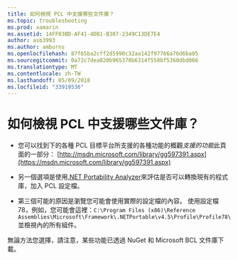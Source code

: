 ```yaml
---
title: 如何檢視 PCL 中支援哪些文件庫？
ms.topic: troubleshooting
ms.prod: xamarin
ms.assetid: 14FF03BD-AF41-4DB1-B307-2349C13DE7E4
author: asb3993
ms.author: amburns
ms.openlocfilehash: 87f65ba2cff2d5990c32aa142f97766a76d6ba05
ms.sourcegitcommit: 0a72c7dea020b965378b6314f558bf5360dbd066
ms.translationtype: MT
ms.contentlocale: zh-TW
ms.lasthandoff: 05/09/2018
ms.locfileid: "33919536"
---
```

# <a name="how-can-i-view-what-libraries-are-supported-in-a-pcl"></a>如何檢視 PCL 中支援哪些文件庫？

- 您可以找到下的各種 PCL 目標平台所支援的各種功能的概觀*支援的功能*此頁面的一部分： [http://msdn.microsoft.com/library/gg597391.aspx](https://msdn.microsoft.com/library/gg597391.aspx)

- 另一個選項是使用[.NET Portability Analyzer](https://visualstudiogallery.msdn.microsoft.com/1177943e-cfb7-4822-a8a6-e56c7905292b)來評估是否可以轉換現有的程式庫，加入 PCL 設定檔。

- 第三個可能的原因是瀏覽您可能會使用實際的設定檔的內容。 使用設定檔 78，例如，您可能會這裡：`C:\Program Files (x86)\Reference Assemblies\Microsoft\Framework\.NETPortable\v4.5\Profile\Profile78\`並檢視內的所有組件。

無論方法您選擇，請注意，某些功能已透過 NuGet 和 Microsoft BCL 文件庫下載。
